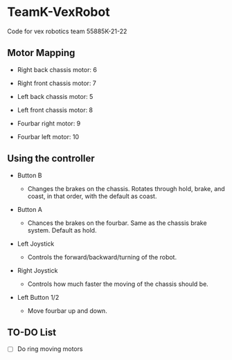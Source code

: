 
#  TeamK-VexRobot

Code for vex robotics team 55885K-21-22

  

## Motor Mapping

* Right back chassis motor: 6
* Right front chassis motor: 7
* Left back chassis motor: 5
* Left front chassis motor: 8

* Fourbar right motor: 9
* Fourbar left motor: 10



##  Using the controller

* Button B

	* Changes the brakes on the chassis. Rotates through hold, brake, and coast, in that order, with the default as coast.
* Button A

	* Chances the brakes on the fourbar. Same as the chassis brake system. Default as hold.
* Left Joystick

	* Controls the forward/backward/turning of the robot. 
* Right Joystick

	* Controls how much faster the moving of the chassis should be.
* Left Button 1/2

	* Move fourbar up and down.



## TO-DO List

- [ ] Do ring moving motors